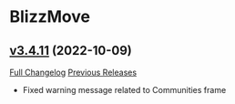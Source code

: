 # BlizzMove

## [v3.4.11](https://github.com/Kiatra/BlizzMove/tree/v3.4.11) (2022-10-09)
[Full Changelog](https://github.com/Kiatra/BlizzMove/compare/v3.4.10...v3.4.11) [Previous Releases](https://github.com/Kiatra/BlizzMove/releases)

- Fixed warning message related to Communities frame  
